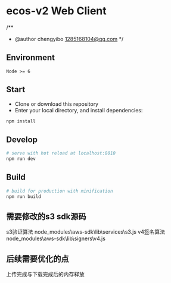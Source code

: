 # ecos-v2 Web Client

/**
 * @author chengyibo 1285168104@qq.com
 */
## Environment

`Node >= 6`

## Start

 - Clone or download this repository
 - Enter your local directory, and install dependencies:

``` bash
npm install
```

## Develop

``` bash
# serve with hot reload at localhost:8010
npm run dev
```

## Build

``` bash
# build for production with minification
npm run build
```

## 需要修改的s3 sdk源码

s3验证算法 node_modules\aws-sdk\lib\services\s3.js
v4签名算法 node_modules\aws-sdk\lib\signers\v4.js

## 后续需要优化的点

上传完成与下载完成后的内存释放
